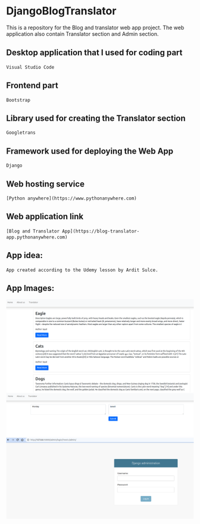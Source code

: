 # DjangoBlogTranslator
This is a repository for the Blog and translator web app project. The web application also contain Translator section and Admin section.

## Desktop application that I used for coding part
```
Visual Studio Code
```

## Frontend part
```
Bootstrap
```

## Library used for creating the Translator section
```
Googletrans
```

## Framework used for deploying the Web App
```
Django
```

## Web hosting service
```
[Python anywhere](https://www.pythonanywhere.com)
```

## Web application link
```
[Blog and Translator App](https://blog-translator-app.pythonanywhere.com)
```

## App idea:
```
App created according to the Udemy lesson by Ardit Sulce.
```
## App Images:
<img src="images/BlogApp1.png" /> <br>
<img src="images/BlogApp2.png" /> <br>
<img src="images/BlogApp3.png" />
